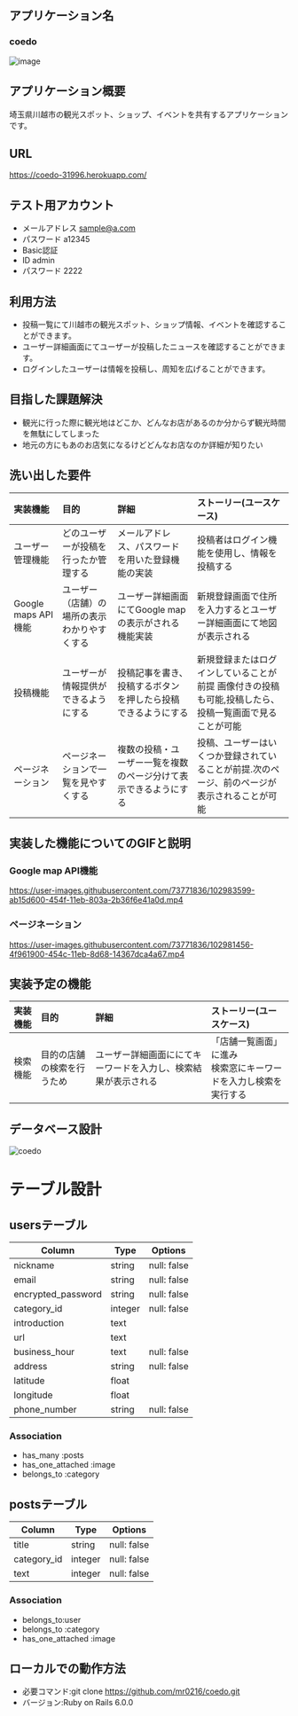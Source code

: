## アプリケーション名
### coedo
![image](https://user-images.githubusercontent.com/73771836/102970014-1654ad80-453a-11eb-9a0a-fe76bdcbc488.png)


## アプリケーション概要
埼玉県川越市の観光スポット、ショップ、イベントを共有するアプリケーションです。

## URL
https://coedo-31996.herokuapp.com/

## テスト用アカウント
+ メールアドレス sample@a.com
+ パスワード a12345
+ Basic認証
+ ID admin
+ パスワード 2222

## 利用方法
+ 投稿一覧にて川越市の観光スポット、ショップ情報、イベントを確認することができます。
+ ユーザー詳細画面にてユーザーが投稿したニュースを確認することができます。
+ ログインしたユーザーは情報を投稿し、周知を広げることができます。

## 目指した課題解決

+ 観光に行った際に観光地はどこか、どんなお店があるのか分からず観光時間を無駄にしてしまった
+ 地元の方にもあのお店気になるけどどんなお店なのか詳細が知りたい

## 洗い出した要件
| 実装機能 | 目的 | 詳細 | ストーリー(ユースケース) |
|:-------|:-|:-|:-|
| ユーザー管理機能     | どのユーザーが投稿を行ったか管理する | メールアドレス、パスワードを用いた登録機能の実装  |投稿者はログイン機能を使用し、情報を投稿する|
|Google maps API機能| ユーザー（店舗）の場所の表示わかりやすくする  |  ユーザー詳細画面にてGoogle mapの表示がされる機能実装 | 新規登録画面で住所を入力するとユーザー詳細画面にて地図が表示される| 
| 投稿機能| ユーザーが情報提供ができるようにする  | 投稿記事を書き、投稿するボタンを押したら投稿できるようにする  |新規登録またはログインしていることが前提 画像付きの投稿も可能,投稿したら、投稿一覧画面で見ることが可能| 
| ページネーション      | ページネーションで一覧を見やすくする  | 複数の投稿・ユーザー一覧を複数のページ分けて表示できるようにする  | 投稿、ユーザーはいくつか登録されていることが前提.次のページ、前のページが表示されることが可能|


## 実装した機能についてのGIFと説明
### Google map API機能
https://user-images.githubusercontent.com/73771836/102983599-ab15d600-454f-11eb-803a-2b36f6e41a0d.mp4

### ページネーション 
https://user-images.githubusercontent.com/73771836/102981456-4f961900-454c-11eb-8d68-14367dca4a67.mp4


## 実装予定の機能
| 実装機能 | 目的 | 詳細 | ストーリー(ユースケース) |
|:-------|:-|:-|:-|
|検索機能 |目的の店舗の検索を行うため|ユーザー詳細画面ににてキーワードを入力し、検索結果が表示される|「店舗一覧画面」に進み<br>検索窓にキーワードを入力し検索を実行する|

## データベース設計

![coedo](https://user-images.githubusercontent.com/73771836/103068745-2e433480-4601-11eb-8253-f3dba43f2c74.png)
# テーブル設計

## usersテーブル

|Column|Type|Options|
|------|----|-------|
| nickname           | string | null: false |
| email              | string | null: false |
| encrypted_password | string | null: false |
| category_id        | integer| null: false |
| introduction       | text   |
| url                | text   | 
| business_hour      | text   | null: false |
| address            | string | null: false |
| latitude           | float  |
| longitude          | float  | 
| phone_number       | string | null: false |

### Association

- has_many :posts
- has_one_attached :image
- belongs_to :category


## postsテーブル

|Column |Type |Options|
|------ |---- |-------|
| title       | string  | null: false |
| category_id | integer | null: false |
| text        | integer | null: false |

### Association

- belongs_to:user
- belongs_to :category
- has_one_attached :image

## ローカルでの動作方法
+ 必要コマンド:git clone https://github.com/mr0216/coedo.git
+ バージョン:Ruby on Rails 6.0.0
